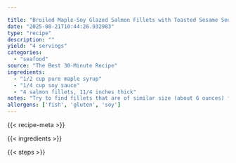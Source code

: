 ```yaml
---

title: "Broiled Maple-Soy Glazed Salmon Fillets with Toasted Sesame Seeds"
date: "2025-08-21T10:44:26.932983"
type: "recipe"
description: ""
yield: "4 servings"
categories:
  - "seafood"
source: "The Best 30-Minute Recipe"
ingredients:
  - "1/2 cup pure maple syrup"
  - "1/4 cup soy sauce"
  - "4 salmon fillets, 11/4 inches thick"
notes: "Try to find fillets that are of similar size (about 6 ounces) for even cooking times. If the fillets are thinner than 1 1/4 inches, they will cook much more quickly and won't have enough oven time to glaze nicely. This recipe will work with both skin-on and skinless fillets."
allergens: ['fish', 'gluten', 'soy']
---
```


{{< recipe-meta >}}

{{< ingredients >}}

{{< steps >}}
